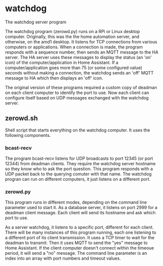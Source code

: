 # watchdog
The watchdog server program

The watchdog program (zerowd.py) runs on a RPi or Linux desktop computer.  Originally, this was the the home automation server, and otherwise, on the amd1 desktop. It listens for TCP connections from various computers or applications.  When a connection is made, the program responds with a sequence number, then sends an MQTT message to the HA server.  The HA server uses these messages to display the status (an 'on' icon) of the computer/application in Home Assistant. If a computer/application goes more than 75 (or some configured value) seconds without making a connection, the watchdog sends an 'off' MQTT message to HA which then displays an 'off' icon.

The original version of these programs required a custom copy of deadman on each client computer to identify the port to use.  Now each client can configure itself based on UDP messages exchanged with the watchdog server.

## zerowd.sh

Shell script that starts everything on the watchdog computer.  It uses the following components.

### bcast-recv

The program bcast-recv listens for UDP broadcasts to port 12345 (or port 12344) from deadman clients.  They require the watchdog server hostname so they know who to ask the port question. This program responds with a UDP packet back to the querying comuter with that name.  The watchdog progran can run on different computers, it just listens on a different port.

### zerowd.py

This program runs in different modes, depending on the command line parameter used to start it. As a database server, it listens on port 2999 for a deadman client message.  Each client will send its hostname and ask which port to use.

As a server watchdog, it listens to a specific port, different for each client.  There will be many instances of this program running, each one listening to a different port of its client transmission.  It uses a TCP timer to wait for the deadman to transmit.  Then it uses MQTT to send the "yes" message to Home Assistant.  If the client computer doesn't connect within the timeoue period, it will send a "no" message.  The command line parameter is an index into an array with port numbers and timeout values.
